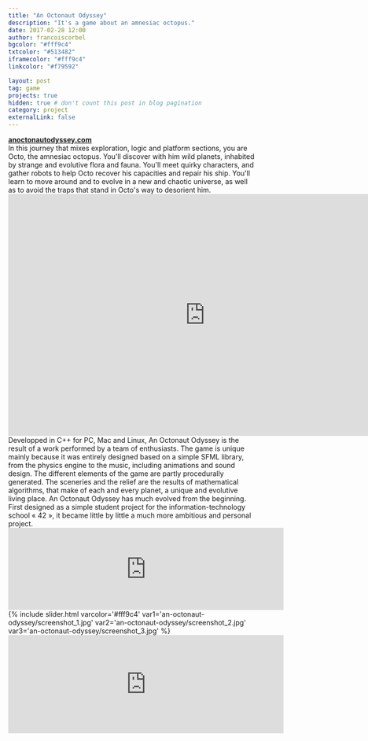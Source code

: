 ```yaml
---
title: "An Octonaut Odyssey"
description: "It's a game about an amnesiac octopus."
date: 2017-02-28 12:00
author: francoiscorbel
bgcolor: "#fff9c4"
txtcolor: "#513482"
iframecolor: "#fff9c4"
linkcolor: "#f79592"

layout: post
tag: game
projects: true
hidden: true # don't count this post in blog pagination
category: project
externalLink: false
---
```

<div class="text">
<strong><a href="https://anoctonautodyssey.com/">anoctonautodyssey.com</a></strong><br>
In this journey that mixes exploration, logic and platform sections, you are Octo, 
the amnesiac octopus. You'll discover with him wild planets, inhabited by strange 
and evolutive flora and fauna. You'll meet quirky characters, and gather robots to 
help Octo recover his capacities and repair his ship. You'll learn to move around 
and to evolve in a new and chaotic universe, as well as to avoid the traps that 
stand in Octo's way to desorient him.
</div>
<iframe width="800" height="492" src="https://www.youtube.com/embed/dAnAuwoRoA0?modestbranding=1&autohide=1&showinfo=0&controls=0" frameborder="0" allowfullscreen></iframe>
<div class="text">
Developped in C++ for PC, Mac and Linux, An Octonaut Odyssey is the result of a 
work performed by a team of enthusiasts. The game is unique mainly because it was 
entirely designed based on a simple SFML library, from the physics engine to the 
music, including animations and sound design. The different elements of the game 
are partly procedurally generated. The sceneries and the relief are the results of 
mathematical algorithms, that make of each and every planet, a unique and evolutive 
living place. An Octonaut Odyssey has much evolved from the beginning. First designed 
as a simple student project for the information-technology school « 42 », it became 
little by little a much more ambitious and personal project.
</div>
<iframe frameborder="0" src="https://itch.io/embed/123472?bg_color=fff9c4&amp;fg_color=513482&amp;link_color=f79592&amp;border_color=cec893" width="560" height="167"></iframe>
{% include slider.html varcolor='#fff9c4' var1='an-octonaut-odyssey/screenshot_1.jpg' var2='an-octonaut-odyssey/screenshot_2.jpg' var3='an-octonaut-odyssey/screenshot_3.jpg' %}
<iframe src="https://store.steampowered.com/widget/566320/" frameborder="0" width="560" height="200"></iframe>

